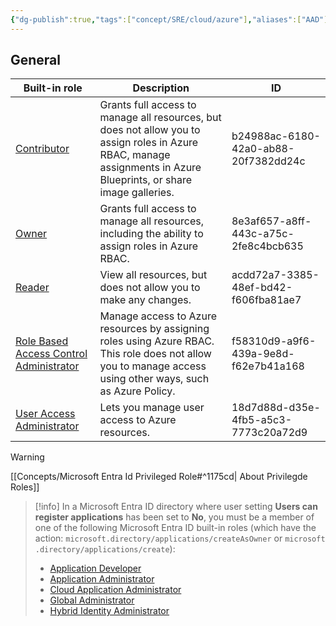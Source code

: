 ```yaml
---
{"dg-publish":true,"tags":["concept/SRE/cloud/azure"],"aliases":["AAD"],"definition":"Azure Identity Management service, previously known as Azure Active Directory","ms-learn-url":"https://learn.microsoft.com/en-us/azure/role-based-access-control/built-in-roles","permalink":"/concepts/microsoft-entra-id/","dgPassFrontmatter":true}
---
```



## General

|Built-in role|Description|ID|
|---|---|---|
|[Contributor](https://learn.microsoft.com/en-us/azure/role-based-access-control/built-in-roles/general#contributor)|Grants full access to manage all resources, but does not allow you to assign roles in Azure RBAC, manage assignments in Azure Blueprints, or share image galleries.|b24988ac-6180-42a0-ab88-20f7382dd24c|
|[Owner](https://learn.microsoft.com/en-us/azure/role-based-access-control/built-in-roles/general#owner)|Grants full access to manage all resources, including the ability to assign roles in Azure RBAC.|8e3af657-a8ff-443c-a75c-2fe8c4bcb635|
|[Reader](https://learn.microsoft.com/en-us/azure/role-based-access-control/built-in-roles/general#reader)|View all resources, but does not allow you to make any changes.|acdd72a7-3385-48ef-bd42-f606fba81ae7|
|[Role Based Access Control Administrator](https://learn.microsoft.com/en-us/azure/role-based-access-control/built-in-roles/general#role-based-access-control-administrator)|Manage access to Azure resources by assigning roles using Azure RBAC. This role does not allow you to manage access using other ways, such as Azure Policy.|f58310d9-a9f6-439a-9e8d-f62e7b41a168|
|[User Access Administrator](https://learn.microsoft.com/en-us/azure/role-based-access-control/built-in-roles/general#user-access-administrator)|Lets you manage user access to Azure resources.|18d7d88d-d35e-4fb5-a5c3-7773c20a72d9|

> [!warning] 
> [[Concepts/Microsoft Entra Id Privileged Role#^1175cd\| About Privilegde Roles]]


> [!info]
> In a Microsoft Entra ID directory where user setting **Users can register applications** has been set to **No**, you must be a member of one of the following Microsoft Entra ID built-in roles (which have the action: `microsoft.directory/applications/createAsOwner` or `microsoft.directory/applications/create`):
> 
> - [Application Developer](https://learn.microsoft.com/en-us/entra/identity/role-based-access-control/permissions-reference#application-developer)
> - [Application Administrator](https://learn.microsoft.com/en-us/entra/identity/role-based-access-control/permissions-reference#application-administrator)
> - [Cloud Application Administrator](https://learn.microsoft.com/en-us/entra/identity/role-based-access-control/permissions-reference#cloud-application-administrator)
> - [Global Administrator](https://learn.microsoft.com/en-us/entra/identity/role-based-access-control/permissions-reference#global-administrator)
> - [Hybrid Identity Administrator](https://learn.microsoft.com/en-us/entra/identity/role-based-access-control/permissions-reference#hybrid-identity-administrator)
